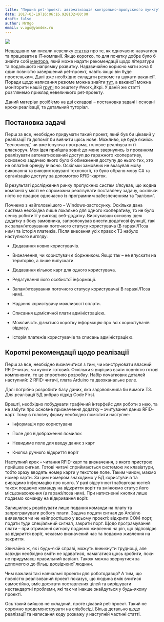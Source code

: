 ```yaml
---
title: "Перший pet-проект: автоматизація контрольно-пропускного пункту"
date: 2017-03-19T16:06:16.928132+00:00
draft: false
author: MrOgo
email: v.ogo@yandex.ru
---
```


<div class="image-wrapper">
    <img src="/images/2017/03/1489956812_bda4fb845555457d859977078ea76b63.jpg" class="post-image full-img">
</div>

Нещодавно ми писали невелику [статтю](http://itkpi.pp.ua/work-study/) про те, як одночасно навчатися та працювати в ІТ-компанії. Якщо коротко, то для початку добре було б знайти собі [ментора](http://itkpi.pp.ua/mentors-list/), який може надати рекомендації щодо літератури та подальшого напрямку розвитку. Надзвичайно корисно мати хоча б один повністю завершений pet-проект, навіть якщо він буде простеньким. Далі вже необхідно складати резюме та шукати вакансії. Поради щодо написання резюме можна знайти [тут](http://itkpi.pp.ua/it_career_talk_2/), а вакансії можна моніторити нашій [групі](https://vk.com/itkpi) по хештегу #work_itkpi. У даній же статті розглянемо приклад невеличкого pet-проекту.

Даний матеріал розіб’ємо на дві складові – постановка задачі і основні кроки реалізації, та детальний туторіал.

## Постановка задачі

Перш за все, необхідно придумати такий проект, який був би цікавий у реалізації та допоміг би вивчити щось нове. Можливо, це буде якийсь “велосипед” чи вже існуюча програма, головне реалізувати її власноруч. Моя ідея прийшла зовні: до мене звернулись із проханням реалізувати автоматизований доступ до гаражного кооперативу, основною задачею якого було б обмеження доступу до нього тих, хто не оплатив оренду вчасно. Оскільки замовник не вказував мову виконання та використовувані технології, то було обрано мову С# та організацію доступу за допомогою RFID-карток.

В результаті дослідження ринку пропускних систем з’ясував, що жодна компанія у місті не спроможна реалізувати поставлену задачу, оскільки ніхто не працює одночасно із програмним забезпеченням та “залізом”.

Почнемо з найголовнішого – Windows-застосунку. Оскільки дана система необхідна лише локально для одного кооперативу, то не було сенсу робити її у вигляді веб-додатку. 
Вислухавши основну ідею додатку з боку замовника, запропонував внести додаткові функції, такі як запам’ятовування поточного статусу користувача (В гаражі/Поза ним) та історія платежів. Після внесення усіх правок ТЗ набуло наступного вигляду:

- Додавання нових користувачів.

- Визначення, чи користувач є боржником. Якщо так –  не впускати на територію, а лише випускати.

- Додавання кількох карт для одного користувача.

- Редагування його особистої інформації.

- Запам’ятовування поточного статусу користувача( В гаражі/Поза ним).

- Надання користувачу можливості оплати.

- Списання щомісячної плати адміністрацією.

- Можливість дізнатися коротку інформацію про всіх користувачів відразу.

- Історія платежів користувачів та списань адміністрацією.


## Короткі рекомендації щодо реалізації

Перш за все, необхідно визначитися з тим, чи конструювати власний RFID-читач, чи купити готовий. Оскільки я вирішив взяти повністю готові компоненти, то це спростило розробку. Набір початкових деталей наступний: 2 RFID-читачі, плата Arduino та двохканальне реле.

Далі потрібно розробити базу даних, яка задовольнила би вимоги ТЗ. Для реалізації БД вибрав підхід Code First.

Врешті, необхідно побудувати графічний інтерфейс для роботи з нею, та не забути про основне призначення додатку – зчитування даних RFID-карт. Тому в головну форму необхідно помістити наступне:

- Інформація про користувача

- Поле для відображення помилок

- Невидиме поле для вводу даних з карт

- Кнопка ручного відкриття воріт

Наступний крок – читання RFID-карт та визначення, з якого пристрою прийшов сигнал. Готові читачі сприймаються системою як клавіатури, тобто зразу вводять номер карти у текстове поле. Таким чином, маємо номер карти. За цим номером знаходимо у БД користувача та виводимо інформацію про нього. У разі відсутності заборгованостей також подаємо команду на відкриття воріт та змінюємо статус його місцезнахоження (в гаражі/поза ним). При натисненні кнопки лише подаємо команду на відкривання воріт. 

Залишилось реалізувати лише подання команди на плату та запрограмувати роботу плати. Задача подати сигнал до Arduino виявилася чи не найпростішою у всьому проекті: відкрити COM-порт, подати туди спеціальний сигнал, закрити порт. Щодо програмування плати – при отриманні сигналу подаємо живлення на pin, що відповідає за відкриття воріт, чекаємо визначений час та подаємо живлення на закриття.

Звичайно ж, як і будь-якій справі, можуть виникнути труднощі, але завжди необхідно вміти не здаватися, намагатися щось зробити, поки не придумаєш правильний варіант. Також можна звернутися за допомогою до більш досвідченої людини. 

Чим важливі такі навчальні проекти для роботодавця? А тим, що повністю реалізований проект показує, що людина вміє вчитися самостійно, вміє досягати поставлених цілей та вирішувати нестандартні проблеми, які так чи інакше знайдуться у будь-якому проекті.

Ось такий вийшов не складний, проте цікавий pet-проект. Такий не соромно продемонструвати на співбесіді. Більш детально щодо реалізації та написання коду розкажу у наступній частині статті.




